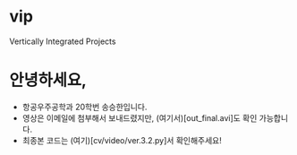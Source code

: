 # vip
Vertically Integrated Projects


# 안녕하세요,

* 항공우주공학과 20학번 송승한입니다.
* 영상은 이메일에 첨부해서 보내드렸지만, (여기서)[out_final.avi]도 확인 가능합니다.
* 최종본 코드는 (여기)[cv/video/ver.3.2.py]서 확인해주세요!
